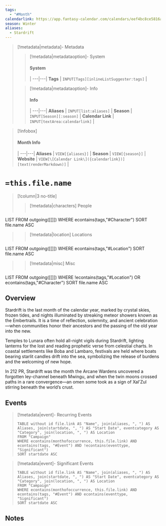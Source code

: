 ```yaml
---
tags:
  - "#Month"
calendarlink: https://app.fantasy-calendar.com/calendars/eef4bc8ce5816a8ef752d35b7e4cfd4d
season: Winter
aliases:
  - Stardrift
---
```



> [!metadata|metadata]- Metadata 
>> [!metadata|metadataoption]- System
>> #### System
>>  |
>> ---|---|
> **Tags** | `INPUT[Tags][inlineListSuggester:tags]` |
>
>> [!metadata|metadataoption]- Info
>> #### Info
>>  |
>> ---|---|
>> **Aliases** | `INPUT[list:aliases]` |
>> **Season** | `INPUT[Season][:season]` |
>> **Calendar Link** |  `INPUT[textArea:calendarlink]` |

> [!infobox]
> #### Month Info
>  |
> ---|---|
> **Aliases** | `VIEW[{aliases}]` |
> **Season** | `VIEW[{season}]` |
> **Website** | `VIEW[\[Calendar Link\]({calendarlink})][text(renderMarkdown)]` |

# `=this.file.name`

> [!column|3 no-title]
>> [!metadata|characters] People
>> ```dataview
LIST
FROM outgoing([[]])
WHERE econtains(tags,"#Character")
SORT file.name ASC
>
>> [!metadata|location] Locations
>>  ```dataview
LIST
FROM outgoing([[]])
WHERE econtains(tags,"#Location")
SORT file.name ASC
>
>> [!metadata|misc] Misc
>>  ```dataview
LIST
FROM outgoing([[]])
WHERE !econtains(tags,"#Location") OR econtains(tags,"#Character")
SORT file.name ASC

## Overview

Stardrift is the last month of the calendar year, marked by crystal skies, frozen tides, and nights illuminated by streaking meteor showers known as the Embertrails. It is a time of reflection, solemnity, and ancient celebration—when communities honor their ancestors and the passing of the old year into the new.

Temples to Lunara often hold all-night vigils during Stardrift, lighting lanterns for the lost and reading prophetic verse from celestial charts. In coastal settlements like Boba and Lambaro, festivals are held where boats bearing starlit candles drift into the sea, symbolizing the release of burdens and the welcoming of new hope.

In 212 PR, Stardrift was the month the Arcane Wardens uncovered a forgotten ley-channel beneath Mwingu, and when the twin moons crossed paths in a rare convergence—an omen some took as a sign of Xal'Zul stirring beneath the world’s crust.

## Events
> [!metadata|event]- Recurring Events
> ```dataview
> TABLE without id file.link AS "Name", join(aliases, ", ") AS Aliases, join(startdate, ", ") AS "Start Date", eventcategory AS "Category", join(location, ", ") AS Location
> FROM "Campaign"
> WHERE econtains(monthofoccurrence, this.file.link) AND econtains(tags, "#Event") AND !econtains(eventtype, "Significant")
> SORT startdate ASC

> [!metadata|event]- Significant Events
> ```dataview
> TABLE without id file.link AS "Name", join(aliases, ", ") AS Aliases, join(startdate, ", ") AS "Start Date", eventcategory AS "Category", join(location, ", ") AS Location
> FROM "Campaign"
> WHERE econtains(monthofoccurrence, this.file.link) AND econtains(tags, "#Event") AND econtains(eventtype, "Significant")
> SORT startdate ASC

## Notes

